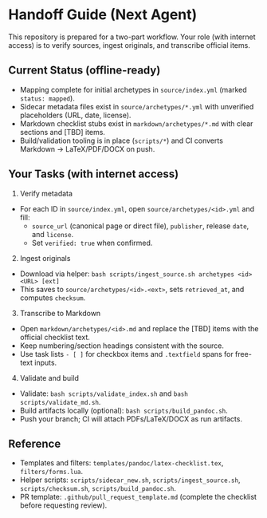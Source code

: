 # Handoff Guide (Next Agent)

This repository is prepared for a two-part workflow. Your role (with internet access) is to verify sources, ingest originals, and transcribe official items.

## Current Status (offline-ready)
- Mapping complete for initial archetypes in `source/index.yml` (marked `status: mapped`).
- Sidecar metadata files exist in `source/archetypes/*.yml` with unverified placeholders (URL, date, license).
- Markdown checklist stubs exist in `markdown/archetypes/*.md` with clear sections and [TBD] items.
- Build/validation tooling is in place (`scripts/*`) and CI converts Markdown → LaTeX/PDF/DOCX on push.

## Your Tasks (with internet access)
1) Verify metadata
- For each ID in `source/index.yml`, open `source/archetypes/<id>.yml` and fill:
  - `source_url` (canonical page or direct file), `publisher`, release `date`, and `license`.
  - Set `verified: true` when confirmed.

2) Ingest originals
- Download via helper: `bash scripts/ingest_source.sh archetypes <id> <URL> [ext]`
- This saves to `source/archetypes/<id>.<ext>`, sets `retrieved_at`, and computes `checksum`.

3) Transcribe to Markdown
- Open `markdown/archetypes/<id>.md` and replace the [TBD] items with the official checklist text.
- Keep numbering/section headings consistent with the source.
- Use task lists `- [ ]` for checkbox items and `.textfield` spans for free-text inputs.

4) Validate and build
- Validate: `bash scripts/validate_index.sh` and `bash scripts/validate_md.sh`.
- Build artifacts locally (optional): `bash scripts/build_pandoc.sh`.
- Push your branch; CI will attach PDFs/LaTeX/DOCX as run artifacts.

## Reference
- Templates and filters: `templates/pandoc/latex-checklist.tex`, `filters/forms.lua`.
- Helper scripts: `scripts/sidecar_new.sh`, `scripts/ingest_source.sh`, `scripts/checksum.sh`, `scripts/build_pandoc.sh`.
- PR template: `.github/pull_request_template.md` (complete the checklist before requesting review).

